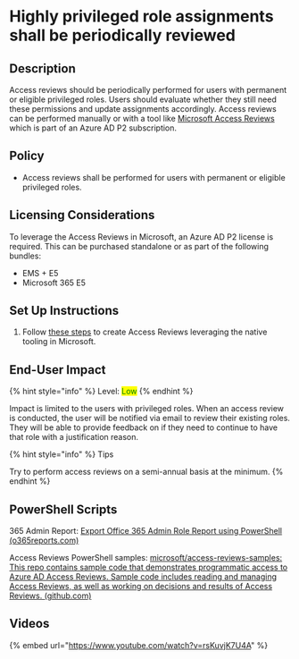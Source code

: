 # Highly privileged role assignments shall be periodically reviewed

## Description

Access reviews should be periodically performed for users with permanent or eligible privileged roles. Users should evaluate whether they still need these permissions and update assignments accordingly. Access reviews can be performed manually or with a tool like [Microsoft Access Reviews](https://learn.microsoft.com/en-us/azure/active-directory/governance/access-reviews-overview) which is part of an Azure AD P2 subscription.

## Policy

* &#x20;Access reviews shall be performed for users with permanent or eligible privileged roles.

## Licensing Considerations

To leverage the Access Reviews in Microsoft, an Azure AD P2 license is required. This can be purchased standalone or as part of the following bundles:

* EMS + E5
* Microsoft 365 E5

## Set Up Instructions

1. Follow [these steps](https://learn.microsoft.com/en-us/azure/active-directory/privileged-identity-management/pim-create-azure-ad-roles-and-resource-roles-review?toc=%2Fazure%2Factive-directory%2Fgovernance%2Ftoc.json) to create Access Reviews leveraging the native tooling in Microsoft.

## End-User Impact

{% hint style="info" %}
Level: <mark style="color:green;">Low</mark>
{% endhint %}

Impact is limited to the users with privileged roles. When an access review is conducted, the user will be notified via email to review their existing roles. They will be able to provide feedback on if they need to continue to have that role with a justification reason.

{% hint style="info" %}
Tips

Try to perform access reviews on a semi-annual basis at the minimum.
{% endhint %}

## PowerShell Scripts

365 Admin Report: [Export Office 365 Admin Role Report using PowerShell (o365reports.com)](https://o365reports.com/2021/03/02/Export-Office-365-admin-role-report-powershell/)

Access Reviews PowerShell samples: [microsoft/access-reviews-samples: This repo contains sample code that demonstrates programmatic access to Azure AD Access Reviews. Sample code includes reading and managing Access Reviews, as well as working on decisions and results of Access Reviews. (github.com)](https://github.com/microsoft/access-reviews-samples)

## Videos

{% embed url="https://www.youtube.com/watch?v=rsKuvjK7U4A" %}

